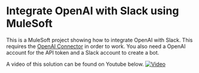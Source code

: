 # Integrate OpenAI with Slack using MuleSoft

This is a MuleSoft project showing how to integrate OpenAI with Slack. This requires the [OpenAI Connector](https://github.com/djuang1/openai-connector) in order to work. You also need a OpenAI account for the API token and a Slack account to create a bot.

A video of this solution can be found on Youtube below.
[![Video](https://img.youtube.com/vi/hTpeioON-gc/0.jpg)](https://www.youtube.com/watch?v=hTpeioON-gc)

